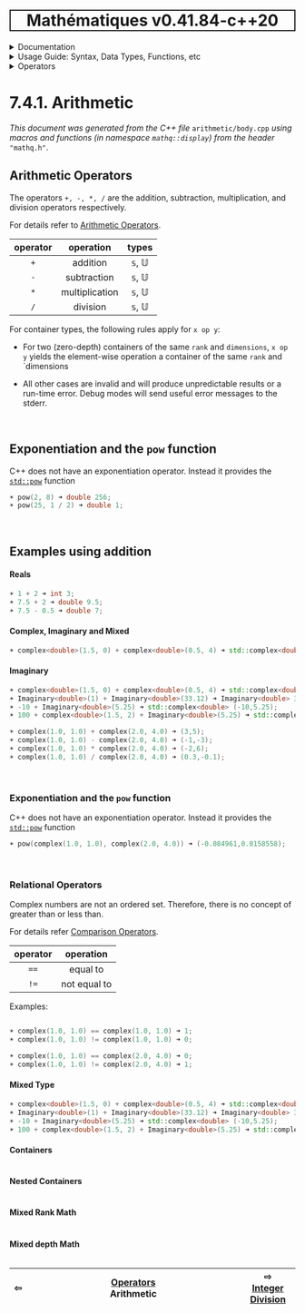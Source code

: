 <h1 style='border: 2px solid; text-align: center'>Mathématiques v0.41.84-c++20</h1>

<details>

<summary>Documentation</summary>

# [Documentation](../../../README.md)<br>
1. [License](../../../license/README.md)<br>
2. [About](../../../about/README.md)<br>
3. [Status, Planned Work & Release Notes](../../../status-release/README.md)<br>
4. [Description and Example Usage](../../../overview/README.md)<br>
5. [Installation](../../../installation/README.md)<br>
6. [Your First Mathématiques Project](../../../first-project/README.md)<br>
7. _Usage Guide: Syntax, Data Types, Functions, etc_ <br>
8. [Benchmarks](../../../benchmarks/README.md)<br>
9. [Tests](../../../test/README.md)<br>
10. [Developer Guide: Modifying and Extending Mathématiques](../../../developer-guide/README.md)<br>


</details>



<details>

<summary>Usage Guide: Syntax, Data Types, Functions, etc</summary>

# [7. Usage Guide: Syntax, Data Types, Functions, etc](../../README.md)<br>
7.1. [Usage Guide Notation](../../notation/README.md)<br>
7.2. [Scalar Types (Real, Imaginary, Complex & Quaternion)](../../scalars/README.md)<br>
7.3. [Container Types (Vector, Matrix & MultiArray)](../../multiarrays/README.md)<br>
7.4. _Operators_ <br>
7.5. [Functions](../../functions/README.md)<br>
7.6. [Linear Algebra](../../linear-algebra/README.md)<br>
7.7. [Indexing, Masks, and Sorting](../../indexing-sorting/README.md)<br>
7.8. [Ranges and Grids](../../ranges-grids/README.md)<br>
7.9. [Calculus](../../calculus/README.md)<br>
7.10. [Vector Calculus](../../vector-calculus/README.md)<br>
7.11. [MultiArray Calculus](../../tensor-calculus/README.md)<br>
7.12. [Display of Results](../../display/README.md)<br>
7.13. [FILE I/O](../../file-io/README.md)<br>
7.14. [Debug Modes](../../debug/README.md)<br>


</details>



<details>

<summary>Operators</summary>

# [7.4. Operators](../README.md)<br>

7.4.1. _Arithmetic_ <br>
7.4.2. [Integer Division](../integer-division/README.md)<br>
7.4.3. [Logic](../logic/README.md)<br>
7.4.4. [Relational](../relational/README.md)<br>


</details>



# 7.4.1. Arithmetic

_This document was generated from the C++ file_ `arithmetic/body.cpp` _using macros and functions (in namespace `mathq::display`) from the header_ `"mathq.h"`. 

## Arithmetic Operators
The operators `+, -, *, /` are the addition, subtraction, multiplication, and division operators respectively.

For details refer to [Arithmetic Operators](https://en.cppreference.com/w/cpp/language/operator_arithmetic).


| operator | operation | types | 
| :---: | :---: | :---: | 
| `+` | addition | 𝕤, 𝕌 | 
| `-` | subtraction | 𝕤, 𝕌 | 
| `*` | multiplication | 𝕤, 𝕌 | 
| `/` | division | 𝕤, 𝕌 | 

For container types, the following rules apply for `x op y`:

* For two (zero-depth) containers of the same `rank` and `dimensions`, `x op y` yields the element-wise operation a container of the same `rank` and `dimensions

* All other cases are invalid and will produce unpredictable results or a run-time error. Debug modes will send useful error messages to the stderr.


<br>

## Exponentiation and the `pow` function
C++ does not have an exponentiation operator.  Instead it provides the [`std::pow`](https://en.cppreference.com/w/cpp/numeric/math/div) function
```C++
☀ pow(2, 8) ➜ double 256;
☀ pow(25, 1 / 2) ➜ double 1;
```

<br>

## Examples using addition
#### Reals

```C++
☀ 1 + 2 ➜ int 3;
☀ 7.5 + 2 ➜ double 9.5;
☀ 7.5 - 0.5 ➜ double 7;
```

#### Complex, Imaginary and Mixed

```C++
☀ complex<double>(1.5, 0) + complex<double>(0.5, 4) ➜ std::complex<double> (2,4);
```

#### Imaginary

```C++
☀ complex<double>(1.5, 0) + complex<double>(0.5, 4) ➜ std::complex<double> (2,4);
☀ Imaginary<double>(1) + Imaginary<double>(33.12) ➜ Imaginary<double> 34.12i;
☀ -10 + Imaginary<double>(5.25) ➜ std::complex<double> (-10,5.25);
☀ 100 + complex<double>(1.5, 2) + Imaginary<double>(5.25) ➜ std::complex<double> (101.5,7.25);
```

```C++
☀ complex(1.0, 1.0) + complex(2.0, 4.0) ➜ (3,5);
☀ complex(1.0, 1.0) - complex(2.0, 4.0) ➜ (-1,-3);
☀ complex(1.0, 1.0) * complex(2.0, 4.0) ➜ (-2,6);
☀ complex(1.0, 1.0) / complex(2.0, 4.0) ➜ (0.3,-0.1);
```

<br>

### Exponentiation and the ```pow``` function
C++ does not have an exponentiation operator.  Instead it provides the [```std::pow```](https://en.cppreference.com/w/cpp/numeric/complex/div) function
```C++
☀ pow(complex(1.0, 1.0), complex(2.0, 4.0)) ➜ (-0.084961,0.0158558);
```

<br>

### Relational Operators
Complex numbers are not an ordered set.  Therefore, there is no concept of greater than or less than.

For details refer [Comparison Operators](https://en.cppreference.com/w/c/language/operator_comparison).


| operator | operation | 
| :---: | :---: | 
| `==` | equal to | 
| `!=` | not equal to | 

Examples:

```C++

☀ complex(1.0, 1.0) == complex(1.0, 1.0) ➜ 1;
☀ complex(1.0, 1.0) != complex(1.0, 1.0) ➜ 0;

☀ complex(1.0, 1.0) == complex(2.0, 4.0) ➜ 0;
☀ complex(1.0, 1.0) != complex(2.0, 4.0) ➜ 1;
```
#### Mixed Type

```C++
☀ complex<double>(1.5, 0) + complex<double>(0.5, 4) ➜ std::complex<double> (2,4);
☀ Imaginary<double>(1) + Imaginary<double>(33.12) ➜ Imaginary<double> 34.12i;
☀ -10 + Imaginary<double>(5.25) ➜ std::complex<double> (-10,5.25);
☀ 100 + complex<double>(1.5, 2) + Imaginary<double>(5.25) ➜ std::complex<double> (101.5,7.25);
```

#### Containers

```C++
```

#### Nested Containers

```C++
```

#### Mixed Rank Math

```C++
```

#### Mixed depth Math

```C++
```



| ⇦ <br />  | [Operators](../README.md)<br />Arithmetic<br /><img width=1000/> | ⇨ <br />[Integer Division](../integer-division/README.md)   |
| ------------ | :-------------------------------: | ------------ |

